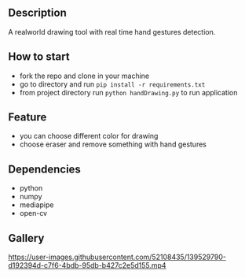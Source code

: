 ## Description
A realworld drawing tool with real time hand gestures detection.
 
## How to start
- fork the repo and clone in your machine
- go to directory and run ```pip install -r requirements.txt```
- from project directory run ``` python handDrawing.py ``` to run application

## Feature 
- you can choose different color for drawing
- choose eraser and remove something with hand gestures
## Dependencies
- python
- numpy
- mediapipe
- open-cv
## Gallery


https://user-images.githubusercontent.com/52108435/139529790-d192394d-c7f6-4bdb-95db-b427c2e5d155.mp4

